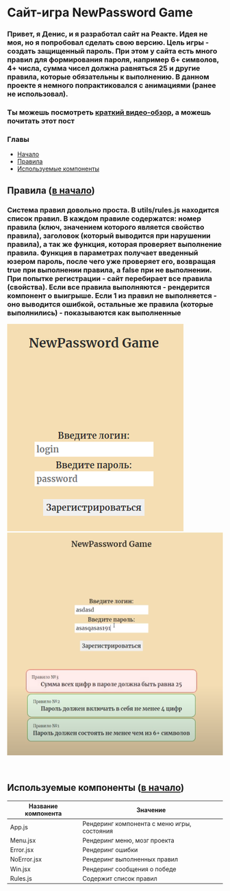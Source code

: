 <a name="начало"></a>

# Сайт-игра NewPassword Game

### Привет, я Денис, и я разработал сайт на Реакте. Идея не моя, но я попробовал сделать свою версию. Цель игры - создать защищенный пароль. При этом у сайта есть много правил для формирования пароля, например 6+ символов, 4+ числа, сумма чисел должна равняться 25 и другие правила, которые обязательны к выполнению. В данном проекте я немного попрактиковался с анимациями (ранее не использовал).

### Ты можешь посмотреть [краткий видео-обзор](https://youtu.be/xzyFQob5M0w), а можешь почитать этот пост

### Главы

- [Начало](#начало)
- [Правила](#Правила)
- [Используемые компоненты](#компоненты)

<a name="Правила"></a>

## Правила ([в начало](#Правила))

### Система правил довольно проста. В utils/rules.js находится список правил. В каждом правиле содержатся: номер правила (ключ, значением которого является свойство правила), заголовок (который выводится при нарушении правила), а так же функция, которая проверяет выполнение правила. Функция в параметрах получает введенный юзером пароль, после чего уже проверяет его, возвращая true при выполнении правила, а false при не выполнении. При попытке регистрации - сайт перебирает все правила (свойства). Если все правила выполняются - рендерится компонент о выигрыше. Если 1 из правил не выполняется - оно выводится ошибкой, остальные же правила (которые выполнились) - показываются как выполненные

![screen](https://github.com/DenisGradov/React-NewPassord-Game/blob/main/git-img/menu.png?raw=true)
![screen](https://github.com/DenisGradov/React-NewPassord-Game/blob/main/git-img/error.png?raw=true)

<br/>

<a name="компоненты"></a>

## Используемые компоненты ([в начало](#начало))

| Название компонента | Значение                                    |
| ------------------- | ------------------------------------------- |
| App.js              | Рендеринг компонента с меню игры, состояния |
| Menu.jsx            | Рендеринг меню, мозг проекта                |
| Error.jsx           | Рендеринг ошибки                            |
| NoError.jsx         | Рендеринг выполненных правил                |
| Win.jsx             | Рендеринг сообщения о победе                |
| Rules.js            | Содержит список правил                      |
